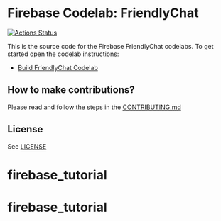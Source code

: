 # Firebase Codelab: FriendlyChat

[![Actions Status][gh-actions-badge]][gh-actions]

This is the source code for the Firebase FriendlyChat codelabs. To get started open the codelab instructions:

 - [Build FriendlyChat Codelab](https://firebase.google.com/codelabs/firebase-android/)


## How to make contributions?
Please read and follow the steps in the [CONTRIBUTING.md](CONTRIBUTING.md)


## License
See [LICENSE](LICENSE)

[gh-actions]: https://github.com/firebase/codelab-friendlychat-android/actions
[gh-actions-badge]: https://github.com/firebase/codelab-friendlychat-android/workflows/Android%20CI/badge.svg
# firebase_tutorial
# firebase_tutorial
